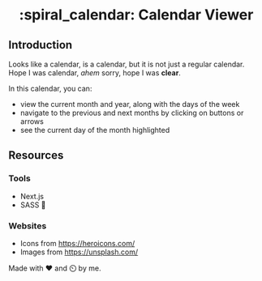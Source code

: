 <h1 align="center"> :spiral_calendar: Calendar Viewer </h1>

## Introduction 
Looks like a calendar, is a calendar, but it is not just a regular calendar. Hope I was calendar, *ahem* sorry, hope I was **clear**.

In this calendar, you can:
-  view the current month and year, along with the days of the week
-  navigate to the previous and next months by clicking on buttons or arrows
-  see the current day of the month highlighted

## Resources

### Tools

- Next.js
- SASS 💅

### Websites

- Icons from https://heroicons.com/
- Images from https://unsplash.com/


Made with ❤️ and ⏲️ by me.
